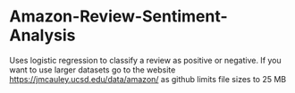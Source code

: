 # Amazon-Review-Sentiment-Analysis
Uses logistic regression to classify a review as positive or negative. If you want to use larger datasets go to the website https://jmcauley.ucsd.edu/data/amazon/ as github limits file sizes to 25 MB

